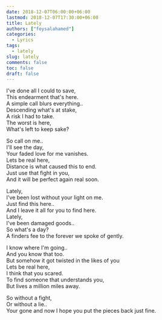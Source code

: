 ```yaml
---
date: 2018-12-07T06:00:00+06:00
lastmod: 2018-12-07T17:30:00+06:00
title: Lately
authors: ["foysalahamed"]
categories:
  - Lyrics
tags:
  - lately
slug: lately
comments: false
toc: false
draft: false
---
```

I've done all I could to save,<br>
This endearment that's here.<br>
A simple call blurs everything..<br>
Descending what's at stake,<br>
A risk I had to take.<br>
The worst is here,<br>
What's left to keep sake?

So call on me..<br>
I'll see the day,<br>
Your faded love for me vanishes.<br>
Lets be real here,<br>
Distance is what caused this to end.<br>
Just use that fight in you,<br>
And it will be perfect again real soon.<br>

Lately,<br>
I've been lost without your light on me.<br>
Just find this here..<br>
And I leave it all for you to find here.<br>
Lately,<br>
I've been damaged goods..<br>
So what's a day?<br>
A finders fee to the forever we spoke of gently.<br>

I know where I'm going..<br>
And you know that too.<br>
But somehow it got twisted in the likes of you<br>
Lets be real here,<br>
I think that you scared.<br>
To find someone that understands you,<br>
But lives a million miles away.<br>

So without a fight,<br>
Or without a lie..<br>
Your gone and now I hope you put the pieces back just fine.<br>
